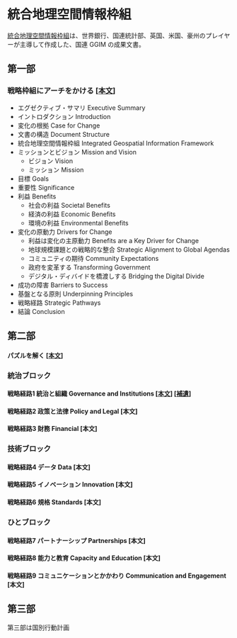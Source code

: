 # 統合地理空間情報枠組
[統合地理空間情報枠組](https://ggim.un.org/IGIF/)は、世界銀行、国連統計部、英国、米国、豪州のプレイヤーが主導して作成した、国連 GGIM の成果文書。

## 第一部
### 戦略枠組にアーチをかける [[本文](https://ggim.un.org/meetings/GGIM-committee/8th-Session/documents/Part%201-IGIF-Overarching-Strategic-Framework-24July2018.pdf)]
- エグゼクティブ・サマリ Executive Summary
- イントロダクション Introduction
- 変化の根拠 Case for Change
- 文書の構造 Document Structure
- 統合地理空間情報枠組 Integrated Geospatial Information Framework
- ミッションとビジョン Mission and Vision
  - ビジョン Vision
  - ミッション Mission
- 目標 Goals
- 重要性 Significance
- 利益 Benefits
  - 社会の利益 Societal Benefits
  - 経済の利益 Economic Benefits
  - 環境の利益 Environmental Benefits
- 変化の原動力 Drivers for Change
  - 利益は変化の主原動力 Benefits are a Key Driver for Change
  - 地球規模課題との戦略的な整合 Strategic Alignment to Global Agendas
  - コミュニティの期待 Community Expectations
  - 政府を変革する Transforming Government
  - デジタル・ディバイドを橋渡しする Bridging the Digital Divide
- 成功の障害 Barriers to Success
- 基盤となる原則 Underpinning Principles
- 戦略経路 Strategic Pathways
- 結論 Conclusion

## 第二部
#### パズルを解く [[本文](https://ggim.un.org/IGIF/documents/Solving%20the%20Puzzle%2013Dec2019%20GLOBAL%20CONSULTATION.pdf)]
### 統治ブロック
#### 戦略経路1 統治と組織 Governance and Institutions [[本文](https://ggim.un.org/IGIF/documents/SP1%20-%20Governance%20and%20Institutions%2013Dec2019%20GLOBAL%20CONSULTATION.pdf)] [[補遺](https://ggim.un.org/IGIF/documents/SP1%20-%20Appendices%2013Dec2019%20GLOBAL%20CONSULTATION.pdf)]
#### 戦略経路2 政策と法律 Policy and Legal [本文]
#### 戦略経路3 財務 Financial [本文]
### 技術ブロック
#### 戦略経路4 データ Data [本文]
#### 戦略経路5 イノベーション Innovation [本文]
#### 戦略経路6 規格 Standards [本文]
### ひとブロック
#### 戦略経路7 パートナーシップ Partnerships [本文]
#### 戦略経路8 能力と教育 Capacity and Education [本文]
#### 戦略経路9 コミュニケーションとかかわり Communication and Engagement [本文]

## 第三部
第三部は国別行動計画
